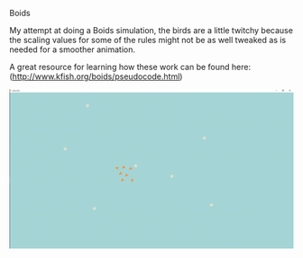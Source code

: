 Boids

My attempt at doing a Boids simulation, the birds are a little twitchy because the scaling values for some of the rules might not be as well tweaked as is needed for a smoother animation.

A great resource for learning how these work can be found here: (http://www.kfish.org/boids/pseudocode.html)

![](https://github.com/PERS23/Boids/blob/master/exampleGIF.gif)
